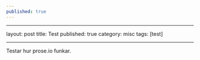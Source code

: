 ```yaml
---
published: true
---
```


___
layout: post
title: Test
published: true
category: misc
tags: [test]
___
Testar hur prose.io funkar.